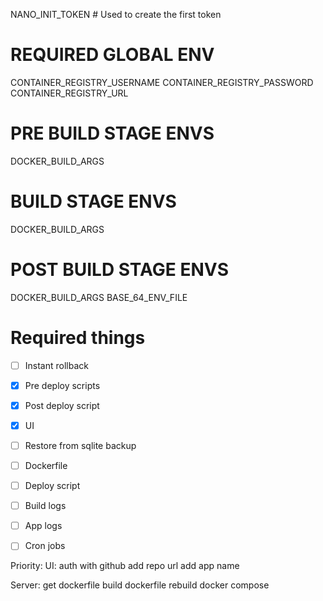NANO_INIT_TOKEN # Used to create the first token

# REQUIRED GLOBAL ENV

CONTAINER_REGISTRY_USERNAME
CONTAINER_REGISTRY_PASSWORD
CONTAINER_REGISTRY_URL


# PRE BUILD STAGE ENVS
DOCKER_BUILD_ARGS

# BUILD STAGE ENVS
DOCKER_BUILD_ARGS

# POST BUILD STAGE ENVS
DOCKER_BUILD_ARGS
BASE_64_ENV_FILE

# Required things


- [ ] Instant rollback
- [x] Pre deploy scripts
- [x] Post deploy script
- [x] UI
- [ ] Restore from sqlite backup
- [ ] Dockerfile
- [ ] Deploy script
- [ ] Build logs
- [ ] App logs
- [ ] Cron jobs


Priority:
UI:
    auth with github
    add repo url
    add app name

Server:
    get dockerfile
    build dockerfile
    rebuild docker compose